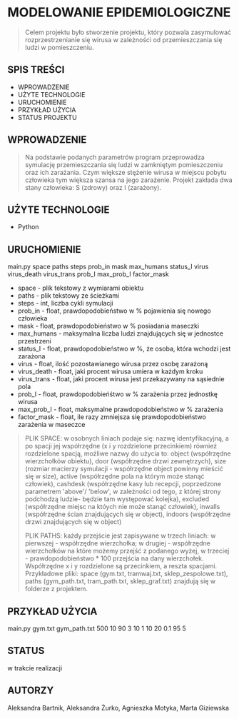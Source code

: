 # MODELOWANIE EPIDEMIOLOGICZNE
> Celem projektu było stworzenie projektu, który pozwala zasymulować rozprzestrzenianie się wirusa w zależności od przemieszczania się ludzi w pomieszczeniu.
## SPIS TREŚCI
* WPROWADZENIE
* UŻYTE TECHNOLOGIE
* URUCHOMIENIE
* PRZYKŁAD UŻYCIA
* STATUS PROJEKTU
## WPROWADZENIE
>Na podstawie podanych parametrów program przeprowadza symulację przemieszczania się ludzi w zamkniętym pomieszczeniu oraz ich zarażania. Czym większe stężenie
>wirusa w miejscu pobytu człowieka tym większa szansa na jego zarażenie. Projekt zakłada dwa stany człowieka: S (zdrowy) oraz I (zarażony).
## UŻYTE TECHNOLOGIE
- Python
## URUCHOMIENIE
main.py space paths steps prob_in mask max_humans status_I virus virus_death virus_trans prob_I max_prob_I factor_mask

* space - plik tekstowy z wymiarami obiektu
* paths - plik tekstowy ze ścieżkami
* steps - int, liczba cykli symulacji
* prob_in - float, prawdopodobieństwo w % pojawienia się nowego człowieka
* mask - float, prawdopodobieństwo w % posiadania maseczki
* max_humans - maksymalna liczba ludzi znajdujących się w jednostce przestrzeni
* status_I - float, prawdopodobieństwo w %, że osoba, która wchodzi jest zarażona
* virus - float, ilość pozostawianego wirusa przez osobę zarażoną
* virus_death - float, jaki procent wirusa umiera w każdym kroku
* virus_trans - float, jaki procent wirusa jest przekazywany na sąsiednie pola
* prob_I - float, prawdopodobieńśtwo w % zarażenia przez jednostkę wirusa
* max_prob_I - float, maksymalne prawdopodobieństwo w % zarażenia
* factor_mask - float, ile razy zmniejsza się prawdopodobieństwo zarażenia w maseczce
>PLIK SPACE: w osobnych liniach podaje się: nazwę identyfikacyjną, a po spacji jej współrzędne (x i y rozdzielone przecinkiem) również rozdzielone spacją,
>możliwe nazwy do użycia to: object (współrzędne wierzchołków obiektu), door (współrzędne drzwi zewnętrzych), size (rozmiar macierzy symulacji - współrzędne object powinny mieścić się w size), 
>active (współrzędne pola na którym może stanąć człowiek), cashdesk (współrzędne kasy lub recepcji, poprzedzone parametrem 'above'/ 'below', w zależności od tego, z której strony podchodzą ludzie- będzie tam występować kolejka), excluded (współrzędne miejsc na któych nie może stanąć człowiek),
>inwalls (współrzędne ścian znajdujących się w object), indoors (współrzędne drzwi znajdujących się w object)
>
>PLIK PATHS: każdy przejście jest zapisywane w trzech liniach: w pierwszej - współrzędne wierzchołka; w drugiej - współrzędne wierzchołków na które możemy przejść z podanego wyżej,
>w trzeciej - prawdopodobieństwo * 100 przejścia na dany wierzchołek. Współrzędne x i y rozdzielone są przecinkiem, a reszta spacjami.
>Przykładowe pliki: space (gym.txt, tramwaj.txt, sklep_zespolowe.txt), paths (gym_path.txt, tram_path.txt, sklep_graf.txt) znajdują się w folderze z projektem.
## PRZYKŁAD UŻYCIA
main.py gym.txt gym_path.txt 500 10 90 3 10 1 10 20 0.1 95 5
## STATUS
w trakcie realizacji
## AUTORZY
Aleksandra Bartnik, Aleksandra Żurko, Agnieszka Motyka, Marta Giziewska
